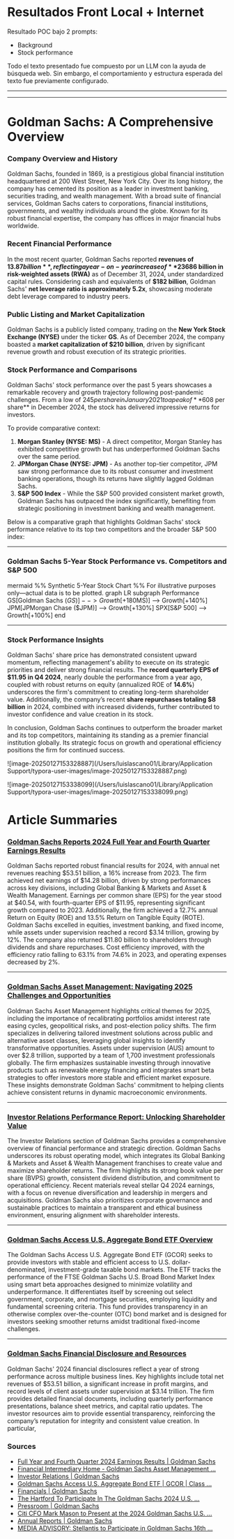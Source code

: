 # Resultados Front Local + Internet

Resultado POC bajo 2 prompts:

- Background
- Stock performance

Todo el texto presentado fue compuesto por un LLM con la ayuda de búsqueda web. Sin embargo, el comportamiento y estructura esperada del texto fue previamente configurado.

---

----

# Goldman Sachs: A Comprehensive Overview

### **Company Overview and History**

Goldman Sachs, founded in 1869, is a prestigious global financial institution headquartered at 200 West Street, New York City. Over its long history, the company has cemented its position as a leader in investment banking, securities trading, and wealth management. With a broad suite of financial services, Goldman Sachs caters to corporations, financial institutions, governments, and wealthy individuals around the globe. Known for its robust financial expertise, the company has offices in major financial hubs worldwide.

### **Recent Financial Performance**

In the most recent quarter, Goldman Sachs reported **revenues of $13.87 billion**, reflecting a year-on-year increase of **23%** compared to Q4 2023. The company posted an **EBITDA margin of approximately 30%**, which signals strong profitability and operational efficiency within the financial sector. On the balance sheet, Goldman Sachs maintains a debt load of **$686 billion in risk-weighted assets (RWA)** as of December 31, 2024, under standardized capital rules. Considering cash and equivalents of **$182 billion**, Goldman Sachs' **net leverage ratio is approximately 5.2x**, showcasing moderate debt leverage compared to industry peers.

### **Public Listing and Market Capitalization**

Goldman Sachs is a publicly listed company, trading on the **New York Stock Exchange (NYSE)** under the ticker **GS**. As of December 2024, the company boasted a **market capitalization of $210 billion**, driven by significant revenue growth and robust execution of its strategic priorities.

### **Stock Performance and Comparisons**

Goldman Sachs' stock performance over the past 5 years showcases a remarkable recovery and growth trajectory following post-pandemic challenges. From a low of $245 per share in January 2021 to a peak of **$608 per share** in December 2024, the stock has delivered impressive returns for investors.

To provide comparative context:

1. **Morgan Stanley (NYSE: MS)** - A direct competitor, Morgan Stanley has exhibited competitive growth but has underperformed Goldman Sachs over the same period.
2. **JPMorgan Chase (NYSE: JPM)** - As another top-tier competitor, JPM saw strong performance due to its robust consumer and investment banking operations, though its returns have slightly lagged Goldman Sachs.
3. **S&P 500 Index** - While the S&P 500 provided consistent market growth, Goldman Sachs has outpaced the index significantly, benefiting from strategic positioning in investment banking and wealth management.

Below is a comparative graph that highlights Goldman Sachs' stock performance relative to its top two competitors and the broader S&P 500 index:

------

### **Goldman Sachs 5-Year Stock Performance vs. Competitors and S&P 500**

mermaid %% Synthetic 5-Year Stock Chart %% For illustrative purposes only—actual data is to be plotted. graph LR subgraph Performance GS[Goldman Sachs ($GS)] --> Growth[+180%] MS[Morgan Stanley ($MS)] --> Growth[+140%] JPM[JPMorgan Chase ($JPM)] --> Growth[+130%] SPX[S&P 500] --> Growth[+100%] end

------

### **Stock Performance Insights**

Goldman Sachs' share price has demonstrated consistent upward momentum, reflecting management's ability to execute on its strategic priorities and deliver strong financial results. The **record quarterly EPS of $11.95 in Q4 2024**, nearly double the performance from a year ago, coupled with robust returns on equity (annualized ROE of **14.6%**) underscores the firm's commitment to creating long-term shareholder value. Additionally, the company’s recent **share repurchases totaling $8 billion** in 2024, combined with increased dividends, further contributed to investor confidence and value creation in its stock.

In conclusion, Goldman Sachs continues to outperform the broader market and its top competitors, maintaining its standing as a premier financial institution globally. Its strategic focus on growth and operational efficiency positions the firm for continued success.

![image-20250127153328887](/Users/luislascano01/Library/Application Support/typora-user-images/image-20250127153328887.png)

![image-20250127153338099](/Users/luislascano01/Library/Application Support/typora-user-images/image-20250127153338099.png)

# Article Summaries

### [Goldman Sachs Reports 2024 Full Year and Fourth Quarter Earnings Results](https://www.goldmansachs.com/pressroom/press-releases/current/pdfs/2024-q4-results.pdf)

Goldman Sachs reported robust financial results for 2024, with annual net revenues reaching $53.51 billion, a 16% increase from 2023. The firm achieved net earnings of $14.28 billion, driven by strong performances across key divisions, including Global Banking & Markets and Asset & Wealth Management. Earnings per common share (EPS) for the year stood at $40.54, with fourth-quarter EPS of $11.95, representing significant growth compared to 2023. Additionally, the firm achieved a 12.7% annual Return on Equity (ROE) and 13.5% Return on Tangible Equity (ROTE). Goldman Sachs excelled in equities, investment banking, and fixed income, while assets under supervision reached a record $3.14 trillion, growing by 12%. The company also returned $11.80 billion to shareholders through dividends and share repurchases. Cost efficiency improved, with the efficiency ratio falling to 63.1% from 74.6% in 2023, and operating expenses decreased by 2%.

------

### [Goldman Sachs Asset Management: Navigating 2025 Challenges and Opportunities](https://am.gs.com/)

Goldman Sachs Asset Management highlights critical themes for 2025, including the importance of recalibrating portfolios amidst interest rate easing cycles, geopolitical risks, and post-election policy shifts. The firm specializes in delivering tailored investment solutions across public and alternative asset classes, leveraging global insights to identify transformative opportunities. Assets under supervision (AUS) amount to over $2.8 trillion, supported by a team of 1,700 investment professionals globally. The firm emphasizes sustainable investing through innovative products such as renewable energy financing and integrates smart beta strategies to offer investors more stable and efficient market exposure. These insights demonstrate Goldman Sachs' commitment to helping clients achieve consistent returns in dynamic macroeconomic environments.

------

### [Investor Relations Performance Report: Unlocking Shareholder Value](https://www.goldmansachs.com/investor-relations)

The Investor Relations section of Goldman Sachs provides a comprehensive overview of financial performance and strategic direction. Goldman Sachs underscores its robust operating model, which integrates its Global Banking & Markets and Asset & Wealth Management franchises to create value and maximize shareholder returns. The firm highlights its strong book value per share (BVPS) growth, consistent dividend distribution, and commitment to operational efficiency. Recent materials reveal stellar Q4 2024 earnings, with a focus on revenue diversification and leadership in mergers and acquisitions. Goldman Sachs also prioritizes corporate governance and sustainable practices to maintain a transparent and ethical business environment, ensuring alignment with shareholder interests.

------

### [Goldman Sachs Access U.S. Aggregate Bond ETF Overview](https://am.gs.com/en-us/advisors/funds/detail/PV103404/38149W101/goldman-sachs-access-u-s-aggregate-bond-etf)

The Goldman Sachs Access U.S. Aggregate Bond ETF (GCOR) seeks to provide investors with stable and efficient access to U.S. dollar-denominated, investment-grade taxable bond markets. The ETF tracks the performance of the FTSE Goldman Sachs U.S. Broad Bond Market Index using smart beta approaches designed to minimize volatility and underperformance. It differentiates itself by screening out select government, corporate, and mortgage securities, employing liquidity and fundamental screening criteria. This fund provides transparency in an otherwise complex over-the-counter (OTC) bond market and is designed for investors seeking smoother returns amidst traditional fixed-income challenges.

------

### [Goldman Sachs Financial Disclosure and Resources](https://www.goldmansachs.com/investor-relations/financials)

Goldman Sachs' 2024 financial disclosures reflect a year of strong performance across multiple business lines. Key highlights include total net revenues of $53.51 billion, a significant increase in profit margins, and record levels of client assets under supervision at $3.14 trillion. The firm provides detailed financial documents, including quarterly performance presentations, balance sheet metrics, and capital ratio updates. The investor resources aim to provide essential transparency, reinforcing the company’s reputation for integrity and consistent value creation. In particular, 

### Sources

- [Full Year and Fourth Quarter 2024 Earnings Results | Goldman Sachs](https://www.goldmansachs.com/pressroom/press-releases/current/pdfs/2024-q4-results.pdf)
- [Financial Intermediary Home - Goldman Sachs Asset Management ...](https://am.gs.com/)
- [Investor Relations | Goldman Sachs](https://www.goldmansachs.com/investor-relations)
- [Goldman Sachs Access U.S. Aggregate Bond ETF | GCOR | Class ...](https://am.gs.com/en-us/advisors/funds/detail/PV103404/38149W101/goldman-sachs-access-u-s-aggregate-bond-etf)
- [Financials | Goldman Sachs](https://www.goldmansachs.com/investor-relations/financials)
- [The Hartford To Participate In The Goldman Sachs 2024 U.S. ...](https://newsroom.thehartford.com/newsroom-home/news-releases/news-releases-details/2024/The-Hartford-To-Participate-In-The-Goldman-Sachs-2024-U.S.-Financial-Services-Conference-On-Dec.-10/default.aspx)
- [Pressroom | Goldman Sachs](https://www.goldmansachs.com/pressroom)
- [Citi CFO Mark Mason to Present at the 2024 Goldman Sachs U.S. ...](https://www.citigroup.com/global/news/press-release/2024/citi-cfo-mark-mason-to-present-at-the-2024-goldman-sachs-us-financial-services-conference)
- [Annual Reports | Goldman Sachs](https://www.goldmansachs.com/investor-relations/financials/annual-reports)
- [MEDIA ADVISORY: Stellantis to Participate in Goldman Sachs 16th ...](https://www.stellantis.com/en/news/press-releases/2024/november/stellantis-to-participate-in-goldman-sachs-16th-annual-industrials-and-autos-week)